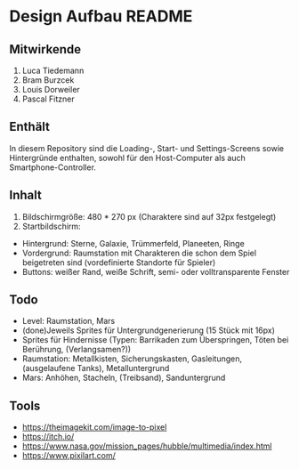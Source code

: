 # Design Aufbau README #

## Mitwirkende #

1. Luca Tiedemann
2. Bram Burzcek
3. Louis Dorweiler
4. Pascal Fitzner

## Enthält #
In diesem Repository sind die Loading-, Start- und Settings-Screens sowie Hintergründe enthalten, sowohl für den Host-Computer als auch Smartphone-Controller.

## Inhalt #
1. Bildschirmgröße: 480 * 270 px (Charaktere sind auf 32px festgelegt)
2. Startbildschirm:
  - Hintergrund: Sterne, Galaxie, Trümmerfeld, Planeeten, Ringe
  - Vordergrund: Raumstation mit Charakteren die schon dem Spiel beigetreten sind (vordefinierte Standorte für Spieler)
  - Buttons: weißer Rand, weiße Schrift, semi- oder volltransparente Fenster

## Todo #
- Level: Raumstation, Mars
- (done)Jeweils Sprites für Untergrundgenerierung (15 Stück mit 16px)
- Sprites für Hindernisse (Typen: Barrikaden zum Überspringen, Töten bei Berührung, (Verlangsamen?))
- Raumstation: Metallkisten, Sicherungskasten, Gasleitungen, (ausgelaufene Tanks), Metalluntergrund
- Mars: Anhöhen, Stacheln, (Treibsand), Sanduntergrund

## Tools #

- https://theimagekit.com/image-to-pixel
- https://itch.io/
- https://www.nasa.gov/mission_pages/hubble/multimedia/index.html
- https://www.pixilart.com/
